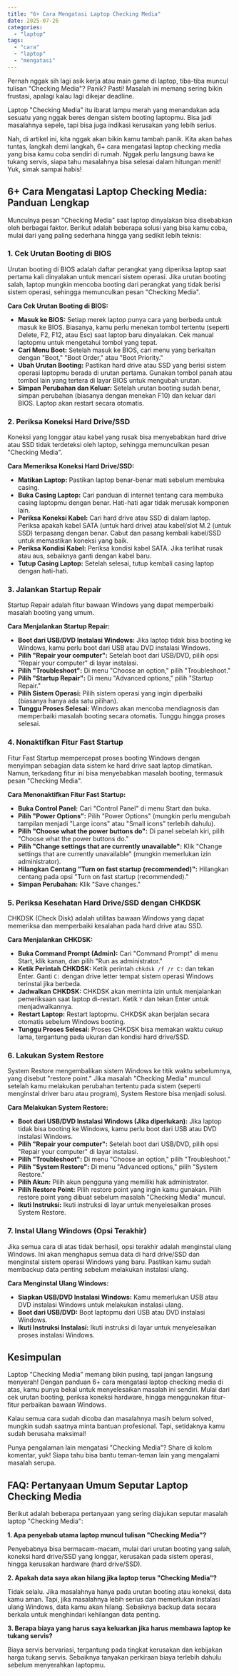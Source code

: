 ```yaml
---
title: "6+ Cara Mengatasi Laptop Checking Media"
date: 2025-07-26
categories: 
  - "laptop"
tags: 
  - "cara"
  - "laptop"
  - "mengatasi"
---
```


Pernah nggak sih lagi asik kerja atau main game di laptop, tiba-tiba muncul tulisan "Checking Media"? Panik? Pasti! Masalah ini memang sering bikin frustasi, apalagi kalau lagi dikejar deadline.

Laptop "Checking Media" itu ibarat lampu merah yang menandakan ada sesuatu yang nggak beres dengan sistem booting laptopmu. Bisa jadi masalahnya sepele, tapi bisa juga indikasi kerusakan yang lebih serius.

Nah, di artikel ini, kita nggak akan bikin kamu tambah panik. Kita akan bahas tuntas, langkah demi langkah, 6+ cara mengatasi laptop checking media yang bisa kamu coba sendiri di rumah. Nggak perlu langsung bawa ke tukang servis, siapa tahu masalahnya bisa selesai dalam hitungan menit! Yuk, simak sampai habis!

## 6+ Cara Mengatasi Laptop Checking Media: Panduan Lengkap

Munculnya pesan "Checking Media" saat laptop dinyalakan bisa disebabkan oleh berbagai faktor. Berikut adalah beberapa solusi yang bisa kamu coba, mulai dari yang paling sederhana hingga yang sedikit lebih teknis:

### 1\. Cek Urutan Booting di BIOS

Urutan booting di BIOS adalah daftar perangkat yang diperiksa laptop saat pertama kali dinyalakan untuk mencari sistem operasi. Jika urutan booting salah, laptop mungkin mencoba booting dari perangkat yang tidak berisi sistem operasi, sehingga memunculkan pesan "Checking Media".

**Cara Cek Urutan Booting di BIOS:**

- **Masuk ke BIOS:** Setiap merek laptop punya cara yang berbeda untuk masuk ke BIOS. Biasanya, kamu perlu menekan tombol tertentu (seperti Delete, F2, F12, atau Esc) saat laptop baru dinyalakan. Cek manual laptopmu untuk mengetahui tombol yang tepat.
- **Cari Menu Boot:** Setelah masuk ke BIOS, cari menu yang berkaitan dengan "Boot," "Boot Order," atau "Boot Priority."
- **Ubah Urutan Booting:** Pastikan hard drive atau SSD yang berisi sistem operasi laptopmu berada di urutan pertama. Gunakan tombol panah atau tombol lain yang tertera di layar BIOS untuk mengubah urutan.
- **Simpan Perubahan dan Keluar:** Setelah urutan booting sudah benar, simpan perubahan (biasanya dengan menekan F10) dan keluar dari BIOS. Laptop akan restart secara otomatis.

### 2\. Periksa Koneksi Hard Drive/SSD

Koneksi yang longgar atau kabel yang rusak bisa menyebabkan hard drive atau SSD tidak terdeteksi oleh laptop, sehingga memunculkan pesan "Checking Media".

**Cara Memeriksa Koneksi Hard Drive/SSD:**

- **Matikan Laptop:** Pastikan laptop benar-benar mati sebelum membuka casing.
- **Buka Casing Laptop:** Cari panduan di internet tentang cara membuka casing laptopmu dengan benar. Hati-hati agar tidak merusak komponen lain.
- **Periksa Koneksi Kabel:** Cari hard drive atau SSD di dalam laptop. Periksa apakah kabel SATA (untuk hard drive) atau kabel/slot M.2 (untuk SSD) terpasang dengan benar. Cabut dan pasang kembali kabel/SSD untuk memastikan koneksi yang baik.
- **Periksa Kondisi Kabel:** Periksa kondisi kabel SATA. Jika terlihat rusak atau aus, sebaiknya ganti dengan kabel baru.
- **Tutup Casing Laptop:** Setelah selesai, tutup kembali casing laptop dengan hati-hati.

### 3\. Jalankan Startup Repair

Startup Repair adalah fitur bawaan Windows yang dapat memperbaiki masalah booting yang umum.

**Cara Menjalankan Startup Repair:**

- **Boot dari USB/DVD Instalasi Windows:** Jika laptop tidak bisa booting ke Windows, kamu perlu boot dari USB atau DVD instalasi Windows.
- **Pilih "Repair your computer":** Setelah boot dari USB/DVD, pilih opsi "Repair your computer" di layar instalasi.
- **Pilih "Troubleshoot":** Di menu "Choose an option," pilih "Troubleshoot."
- **Pilih "Startup Repair":** Di menu "Advanced options," pilih "Startup Repair."
- **Pilih Sistem Operasi:** Pilih sistem operasi yang ingin diperbaiki (biasanya hanya ada satu pilihan).
- **Tunggu Proses Selesai:** Windows akan mencoba mendiagnosis dan memperbaiki masalah booting secara otomatis. Tunggu hingga proses selesai.

### 4\. Nonaktifkan Fitur Fast Startup

Fitur Fast Startup mempercepat proses booting Windows dengan menyimpan sebagian data sistem ke hard drive saat laptop dimatikan. Namun, terkadang fitur ini bisa menyebabkan masalah booting, termasuk pesan "Checking Media".

**Cara Menonaktifkan Fitur Fast Startup:**

- **Buka Control Panel:** Cari "Control Panel" di menu Start dan buka.
- **Pilih "Power Options":** Pilih "Power Options" (mungkin perlu mengubah tampilan menjadi "Large icons" atau "Small icons" terlebih dahulu).
- **Pilih "Choose what the power buttons do":** Di panel sebelah kiri, pilih "Choose what the power buttons do."
- **Pilih "Change settings that are currently unavailable":** Klik "Change settings that are currently unavailable" (mungkin memerlukan izin administrator).
- **Hilangkan Centang "Turn on fast startup (recommended)":** Hilangkan centang pada opsi "Turn on fast startup (recommended)."
- **Simpan Perubahan:** Klik "Save changes."

### 5\. Periksa Kesehatan Hard Drive/SSD dengan CHKDSK

CHKDSK (Check Disk) adalah utilitas bawaan Windows yang dapat memeriksa dan memperbaiki kesalahan pada hard drive atau SSD.

**Cara Menjalankan CHKDSK:**

- **Buka Command Prompt (Admin):** Cari "Command Prompt" di menu Start, klik kanan, dan pilih "Run as administrator."
- **Ketik Perintah CHKDSK:** Ketik perintah `chkdsk /f /r C:` dan tekan Enter. Ganti `C:` dengan drive letter tempat sistem operasi Windows terinstal jika berbeda.
- **Jadwalkan CHKDSK:** CHKDSK akan meminta izin untuk menjalankan pemeriksaan saat laptop di-restart. Ketik `Y` dan tekan Enter untuk menjadwalkannya.
- **Restart Laptop:** Restart laptopmu. CHKDSK akan berjalan secara otomatis sebelum Windows booting.
- **Tunggu Proses Selesai:** Proses CHKDSK bisa memakan waktu cukup lama, tergantung pada ukuran dan kondisi hard drive/SSD.

### 6\. Lakukan System Restore

System Restore mengembalikan sistem Windows ke titik waktu sebelumnya, yang disebut "restore point." Jika masalah "Checking Media" muncul setelah kamu melakukan perubahan tertentu pada sistem (seperti menginstal driver baru atau program), System Restore bisa menjadi solusi.

**Cara Melakukan System Restore:**

- **Boot dari USB/DVD Instalasi Windows (Jika diperlukan):** Jika laptop tidak bisa booting ke Windows, kamu perlu boot dari USB atau DVD instalasi Windows.
- **Pilih "Repair your computer":** Setelah boot dari USB/DVD, pilih opsi "Repair your computer" di layar instalasi.
- **Pilih "Troubleshoot":** Di menu "Choose an option," pilih "Troubleshoot."
- **Pilih "System Restore":** Di menu "Advanced options," pilih "System Restore."
- **Pilih Akun:** Pilih akun pengguna yang memiliki hak administrator.
- **Pilih Restore Point:** Pilih restore point yang ingin kamu gunakan. Pilih restore point yang dibuat sebelum masalah "Checking Media" muncul.
- **Ikuti Instruksi:** Ikuti instruksi di layar untuk menyelesaikan proses System Restore.

### 7\. Instal Ulang Windows (Opsi Terakhir)

Jika semua cara di atas tidak berhasil, opsi terakhir adalah menginstal ulang Windows. Ini akan menghapus semua data di hard drive/SSD dan menginstal sistem operasi Windows yang baru. Pastikan kamu sudah membackup data penting sebelum melakukan instalasi ulang.

**Cara Menginstal Ulang Windows:**

- **Siapkan USB/DVD Instalasi Windows:** Kamu memerlukan USB atau DVD instalasi Windows untuk melakukan instalasi ulang.
- **Boot dari USB/DVD:** Boot laptopmu dari USB atau DVD instalasi Windows.
- **Ikuti Instruksi Instalasi:** Ikuti instruksi di layar untuk menyelesaikan proses instalasi Windows.

## Kesimpulan

Laptop "Checking Media" memang bikin pusing, tapi jangan langsung menyerah! Dengan panduan 6+ cara mengatasi laptop checking media di atas, kamu punya bekal untuk menyelesaikan masalah ini sendiri. Mulai dari cek urutan booting, periksa koneksi hardware, hingga menggunakan fitur-fitur perbaikan bawaan Windows.

Kalau semua cara sudah dicoba dan masalahnya masih belum solved, mungkin sudah saatnya minta bantuan profesional. Tapi, setidaknya kamu sudah berusaha maksimal!

Punya pengalaman lain mengatasi "Checking Media"? Share di kolom komentar, yuk! Siapa tahu bisa bantu teman-teman lain yang mengalami masalah serupa.

## FAQ: Pertanyaan Umum Seputar Laptop Checking Media

Berikut adalah beberapa pertanyaan yang sering diajukan seputar masalah laptop "Checking Media":

**1\. Apa penyebab utama laptop muncul tulisan "Checking Media"?**

Penyebabnya bisa bermacam-macam, mulai dari urutan booting yang salah, koneksi hard drive/SSD yang longgar, kerusakan pada sistem operasi, hingga kerusakan hardware (hard drive/SSD).

**2\. Apakah data saya akan hilang jika laptop terus "Checking Media"?**

Tidak selalu. Jika masalahnya hanya pada urutan booting atau koneksi, data kamu aman. Tapi, jika masalahnya lebih serius dan memerlukan instalasi ulang Windows, data kamu akan hilang. Sebaiknya backup data secara berkala untuk menghindari kehilangan data penting.

**3\. Berapa biaya yang harus saya keluarkan jika harus membawa laptop ke tukang servis?**

Biaya servis bervariasi, tergantung pada tingkat kerusakan dan kebijakan harga tukang servis. Sebaiknya tanyakan perkiraan biaya terlebih dahulu sebelum menyerahkan laptopmu.
